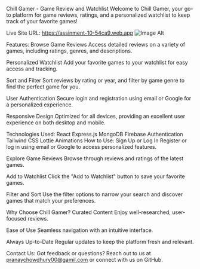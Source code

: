 Chill Gamer - Game Review and Watchlist
Welcome to Chill Gamer, your go-to platform for game reviews, ratings, and a personalized watchlist to keep track of your favorite games!

Live Site URL: https://assinment-10-54ca9.web.app
 ![Image Alt](https://github.com/PranayChowdhury00/Chill-Gamer---Game-Review-and-Watchlist/blob/main/assinment-10-54ca9.web.app_%20(1).png?raw=true)

Features:
Browse Game Reviews
Access detailed reviews on a variety of games, including ratings, genres, and descriptions.

Personalized Watchlist
Add your favorite games to your watchlist for easy access and tracking.

Sort and Filter
Sort reviews by rating or year, and filter by game genre to find the perfect game for you.

User Authentication
Secure login and registration using email or Google for a personalized experience.

Responsive Design
Optimized for all devices, providing an excellent user experience on both desktop and mobile.

Technologies Used:
React
Express.js
MongoDB
Firebase Authentication
Tailwind CSS
Lottie Animations
How to Use:
Sign Up or Log In
Register or log in using email or Google to access personalized features.

Explore Game Reviews
Browse through reviews and ratings of the latest games.

Add to Watchlist
Click the "Add to Watchlist" button to save your favorite games.

Filter and Sort
Use the filter options to narrow your search and discover games that match your preferences.

Why Choose Chill Gamer?
Curated Content
Enjoy well-researched, user-focused reviews.

Ease of Use
Seamless navigation with an intuitive interface.

Always Up-to-Date
Regular updates to keep the platform fresh and relevant.

Contact Us:
Got feedback or questions?
Reach out to us at pranaychowdhury00@gamil.com or connect with us on GitHub.

